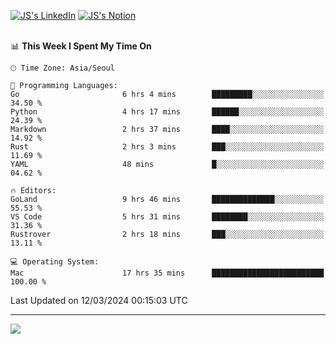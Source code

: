 
[![JS's LinkedIn](https://img.shields.io/badge/LinkedIn-blue?style=for-the-badge&logo=linkedin)](https://www.linkedin.com/in/jaeseung-lee-5a2a32139/) 
[![JS's Notion](https://img.shields.io/badge/Notion-black?style=for-the-badge&logo=notion)](https://bit.ly/ljswiki1) <br><br>
<!-- ![JS's GitHub stats](https://github-readme-stats-lemon-five.vercel.app/api?username=tkxkd0159&hide=contribs,prs,stars,issues&show_icons=true&theme=react&include_all_commits=true)   -->
<!-- ![Top Langs](https://github-readme-stats-lemon-five.vercel.app/api/top-langs/?username=tkxkd0159&layout=compact&hide=jupyter%20notebook,scss,html,css&langs_count=10)  -->


<!--START_SECTION:waka-->
📊 **This Week I Spent My Time On** 

```text
🕑︎ Time Zone: Asia/Seoul

💬 Programming Languages: 
Go                       6 hrs 4 mins        █████████░░░░░░░░░░░░░░░░   34.50 % 
Python                   4 hrs 17 mins       ██████░░░░░░░░░░░░░░░░░░░   24.39 % 
Markdown                 2 hrs 37 mins       ████░░░░░░░░░░░░░░░░░░░░░   14.92 % 
Rust                     2 hrs 3 mins        ███░░░░░░░░░░░░░░░░░░░░░░   11.69 % 
YAML                     48 mins             █░░░░░░░░░░░░░░░░░░░░░░░░   04.62 % 

🔥 Editors: 
GoLand                   9 hrs 46 mins       ██████████████░░░░░░░░░░░   55.53 % 
VS Code                  5 hrs 31 mins       ████████░░░░░░░░░░░░░░░░░   31.36 % 
Rustrover                2 hrs 18 mins       ███░░░░░░░░░░░░░░░░░░░░░░   13.11 % 

💻 Operating System: 
Mac                      17 hrs 35 mins      █████████████████████████   100.00 % 
```


 Last Updated on 12/03/2024 00:15:03 UTC
<!--END_SECTION:waka-->

---
<a href="https://github.com/tkxkd0159/books">
  <img align="center" src="https://github-readme-stats-lemon-five.vercel.app/api/pin/?username=tkxkd0159&repo=books&theme=react" />
</a>

<!---
- 🔭 I’m currently working on ...
- 🌱 I’m currently learning blockchain and distributed network
- 👯 I’m looking to collaborate on ...
- 🤔 I’m looking for help with ...
- 💬 Ask me about ...
- 📫 How to reach me: ...
- 😄 Pronouns: ...
- ⚡ Fun fact: ...
-->
